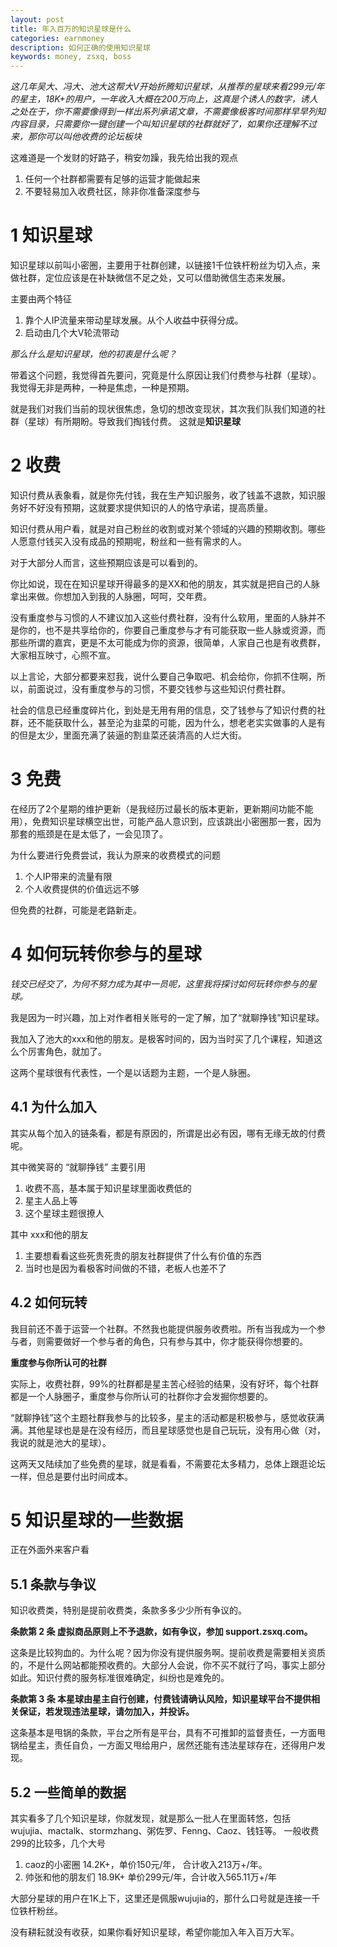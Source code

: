 ```yaml
---
layout: post
title: 年入百万的知识星球是什么
categories: earnmoney
description: 如何正确的使用知识星球
keywords: money, zsxq, boss
---
```


*这几年吴大、冯大、池大这帮大V开始折腾知识星球，从推荐的星球来看299元/年的星主，18K+的用户，一年收入大概在200万向上，这真是个诱人的数字，诱人之处在于，你不需要像得到一样出系列承诺文章，不需要像极客时间那样早早列知内容目录，只需要你一键创建一个叫知识星球的社群就好了，如果你还理解不过来，那你可以叫他收费的论坛板块*


这难道是一个发财的好路子，稍安勿躁，我先给出我的观点
1. 任何一个社群都需要有足够的运营才能做起来
2. 不要轻易加入收费社区，除非你准备深度参与

# 1 知识星球
知识星球以前叫小密圈，主要用于社群创建，以链接1千位铁杆粉丝为切入点，来做社群，定位应该是在补缺微信不足之处，又可以借助微信生态来发展。

主要由两个特征
1. 靠个人IP流量来带动星球发展。从个人收益中获得分成。
2. 启动由几个大V轮流带动

*那么什么是知识星球，他的初衷是什么呢？*

带着这个问题，我觉得首先要问，究竟是什么原因让我们付费参与社群（星球）。我觉得无非是两种，一种是焦虑，一种是预期。

就是我们对我们当前的现状很焦虑，急切的想改变现状，其次我们队我们知道的社群（星球）有所期盼。导致我们掏钱付费。 这就是**知识星球**

# 2 收费

知识付费从表象看，就是你先付钱，我在生产知识服务，收了钱盖不退款，知识服务好不好没有预期，这就要求提供知识的人的恪守承诺，提高质量。

知识付费从用户看，就是对自己粉丝的收割或对某个领域的兴趣的预期收割。哪些人愿意付钱买入没有成品的预期呢，粉丝和一些有需求的人。

对于大部分人而言，这些预期应该是可以看到的。

你比如说，现在在知识星球开得最多的是XX和他的朋友，其实就是把自己的人脉拿出来做。你想加入到我的人脉圈，呵呵，交年费。

没有重度参与习惯的人不建议加入这些付费社群，没有什么软用，里面的人脉并不是你的，也不是共享给你的，你要自己重度参与才有可能获取一些人脉或资源，而那些所谓的嘉宾，更是不太可能成为你的资源，很简单，人家自己也是有收费群，大家相互映寸，心照不宣。

以上言论，大部分都要来怼我，说什么要自己争取吧、机会给你，你抓不住啊，所以，前面说过，没有重度参与的习惯，不要交钱参与这些知识付费社群。

社会的信息已经重度碎片化，到处是无用有用的信息，交了钱参与了知识付费的社群，还不能获取什么，甚至沦为韭菜的可能，因为什么，想老老实实做事的人是有的但是太少，里面充满了装逼的割韭菜还装清高的人烂大街。

# 3 免费

在经历了2个星期的维护更新（是我经历过最长的版本更新，更新期间功能不能用），免费知识星球横空出世，可能产品人意识到，应该跳出小密圈那一套，因为那套的瓶颈是在是太低了，一会见顶了。

为什么要进行免费尝试，我认为原来的收费模式的问题
1. 个人IP带来的流量有限
2. 个人收费提供的价值远远不够

但免费的社群，可能是老路新走。


# 4 如何玩转你参与的星球

*钱交已经交了，为何不努力成为其中一员呢，这里我将探讨如何玩转你参与的星球。*

我是因为一时兴趣，加上对作者相关账号的一定了解，加了“就聊挣钱”知识星球。

我加入了池大的xxx和他的朋友。是极客时间的，因为当时买了几个课程，知道这么个厉害角色，就加了。

这两个星球很有代表性，一个是以话题为主题，一个是人脉圈。

## 4.1 为什么加入
其实从每个加入的链条看，都是有原因的，所谓是出必有因，哪有无缘无故的付费呢。

其中微笑哥的 “就聊挣钱” 主要引用
1. 收费不高，基本属于知识星球里面收费低的
2. 星主人品上等
3. 这个星球主题很撩人

其中 xxx和他的朋友
1. 主要想看看这些死贵死贵的朋友社群提供了什么有价值的东西
2. 当时也是因为看极客时间做的不错，老板人也差不了

## 4.2 如何玩转
我目前还不善于运营一个社群。不然我也能提供服务收费啦。所有当我成为一个参与者，则需要做好一个参与者的角色，只有参与其中，你才能获得你想要的。

**重度参与你所认可的社群**

实际上，收费社群，99%的社群都是星主苦心经验的结果，没有好坏，每个社群都是一个人脉圈子，重度参与你所认可的社群你才会发掘你想要的。

“就聊挣钱”这个主题社群我参与的比较多，星主的活动都是积极参与，感觉收获满满。其他星球也是是在没有经历，而且星球感觉也是自己玩玩，没有用心做（对，我说的就是池大的星球）。

这两天又陆续加了些免费的星球，就是看看，不需要花太多精力，总体上跟逛论坛一样，但总是要付出时间成本。

# 5 知识星球的一些数据
正在外面外来客户看

## 5.1 条款与争议
知识收费类，特别是提前收费类，条款多多少少所有争议的。

**条款第 2 条 虚拟商品原则上不予退款，如有争议，参加 support.zsxq.com。**

这条是比较狗血的。为什么呢？因为你没有提供服务啊。提前收费是需要相关资质的，不是什么网站都能预收费的。大部分人会说，你不买不就行了吗，事实上部分如此。知识付费的服务标准很难确定，纠纷也是难免的。

**条款第 3 条  本星球由星主自行创建，付费钱请确认风险，知识星球平台不提供相关保证，若发现违法星球，请勿加入，并投诉。**

这条基本是甩锅的条款，平台之所有是平台，具有不可推卸的监督责任，一方面甩锅给星主，责任自负，一方面又甩给用户，居然还能有违法星球存在，还得用户发现。


## 5.2 一些简单的数据

其实看多了几个知识星球，你就发现，就是那么一批人在里面转悠，包括 wujujia、mactalk、stormzhang、粥佐罗、Fenng、Caoz、钱钰等。
一般收费299的比较多，几个大号

1. caoz的小密圈 14.2K+，单价150元/年， 合计收入213万+/年。
2. 帅张和他的朋友们 18.9K+ 单价299元/年，合计收入565.11万+/年

大部分星球的用户在1K上下，这里还是佩服wujujia的，那什么口号就是连接一千位铁杆粉丝。

没有耕耘就没有收获，如果你看好知识星球，希望你能加入年入百万大军。



